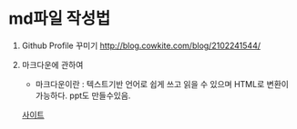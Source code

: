 
md파일 작성법
==============

1. Github Profile 꾸미기
http://blog.cowkite.com/blog/2102241544/


2. 마크다운에 관하여
   - 마크다운이란
   : 텍스트기반 언어로 쉽게 쓰고 읽을 수 있으며 HTML로 변환이 가능하다. ppt도 만들수있음.

   [사이트](https://gist.github.com/ihoneymon/652be052a0727ad59601)


